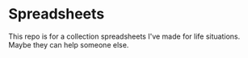 # Spreadsheets

This repo is for a collection spreadsheets I've made for life situations.  Maybe they can help someone else.
